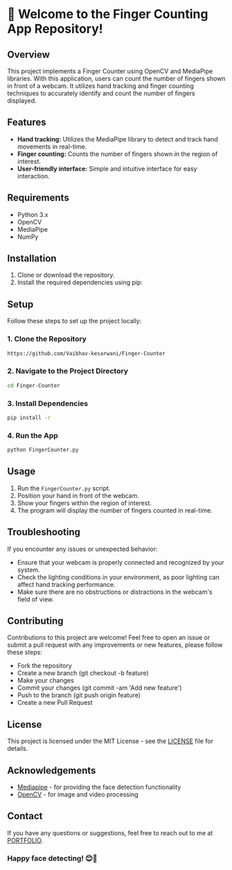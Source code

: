 # 👋 Welcome to the Finger Counting App Repository!

## Overview
This project implements a Finger Counter using OpenCV and MediaPipe libraries. With this application, users can count the number of fingers shown in front of a webcam. It utilizes hand tracking and finger counting techniques to accurately identify and count the number of fingers displayed.

## Features
- **Hand tracking:** Utilizes the MediaPipe library to detect and track hand movements in real-time.
- **Finger counting:** Counts the number of fingers shown in the region of interest.
- **User-friendly interface:** Simple and intuitive interface for easy interaction.

## Requirements
- Python 3.x
- OpenCV
- MediaPipe
- NumPy

## Installation
1. Clone or download the repository.
2. Install the required dependencies using pip:

## Setup

Follow these steps to set up the project locally:

### 1. Clone the Repository

```bash
https://github.com/Vaibhav-kesarwani/Finger-Counter
```

### 2. Navigate to the Project Directory

```bash
cd Finger-Counter
```

### 3. Install Dependencies

```bash
pip install -r
```

### 4. Run the App

```bash
python FingerCounter.py
```

## Usage
1. Run the `FingerCounter.py` script.
2. Position your hand in front of the webcam.
3. Show your fingers within the region of interest.
4. The program will display the number of fingers counted in real-time.

## Troubleshooting
If you encounter any issues or unexpected behavior:
- Ensure that your webcam is properly connected and recognized by your system.
- Check the lighting conditions in your environment, as poor lighting can affect hand tracking performance.
- Make sure there are no obstructions or distractions in the webcam's field of view.

## Contributing
Contributions to this project are welcome! Feel free to open an issue or submit a pull request with any improvements or new features, please follow these steps:

- Fork the repository
- Create a new branch (git checkout -b feature)
- Make your changes
- Commit your changes (git commit -am 'Add new feature')
- Push to the branch (git push origin feature)
- Create a new Pull Request

## License
This project is licensed under the MIT License - see the [LICENSE](https://github.com/Vaibhav-kesarwani/Finger-Counter/blob/master/LICENSE) file for details.

## Acknowledgements

- [Mediapipe](https://ai.google.dev/edge/mediapipe/solutions/guide) - for providing the face detection functionality
- [OpenCV](https://opencv.org/) - for image and video processing

## Contact

If you have any questions or suggestions, feel free to reach out to me at [PORTFOLIO](https://vaibhav-kesarwani.vercel.app).
<br/>

### Happy face detecting! 😊👀

